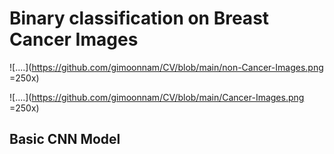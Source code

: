 # Binary classification on Breast Cancer Images 

![....](https://github.com/gimoonnam/CV/blob/main/non-Cancer-Images.png =250x)

![....](https://github.com/gimoonnam/CV/blob/main/Cancer-Images.png =250x)



## Basic CNN Model 





